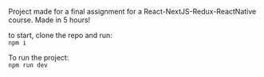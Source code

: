 Project made for a final assignment for a React-NextJS-Redux-ReactNative course. Made in 5 hours!

to start, clone the repo and run:\
`npm i`

To run the project:\
`npm run dev`
